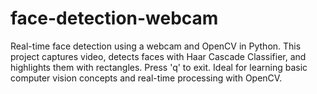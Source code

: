 # face-detection-webcam
Real-time face detection using a webcam and OpenCV in Python. This project captures video, detects faces with Haar Cascade Classifier, and highlights them with rectangles. Press 'q' to exit. Ideal for learning basic computer vision concepts and real-time processing with OpenCV.

